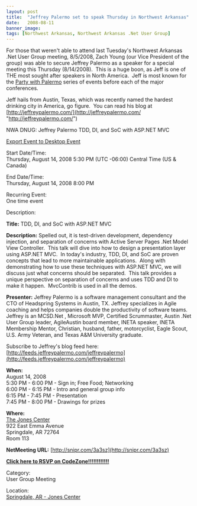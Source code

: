 ```yaml
---
layout: post
title:  "Jeffrey Palermo set to speak Thursday in Northwest Arkansas"
date:   2008-08-11
banner_image: 
tags: [Northwest Arkansas, Northwest Arkansas .Net User Group]
---
```


For those that weren't able to attend last Tuesday's Northwest Arkansas .Net User Group meeting, 8/5/2008, Zach Young (our Vice President of the group) was able to secure Jeffrey Palermo as a speaker for a special meeting this Thursday (8/14/2008).  This is a huge boon, as Jeff is one of THE most sought after speakers in North America.  Jeff is most known for the [Party with Palermo](http://www.partywithpalermo.com/) series of events before each of the major conferences.

Jeff hails from Austin, Texas, which was recently named the hardest drinking city in America, go figure.  You can read his blog at [http://jeffreypalermo.com/](http://jeffreypalermo.com/ "http://jeffreypalermo.com/")

NWA DNUG: Jeffrey Palermo TDD, DI, and SoC with <span class="skimlinks-unlinked">ASP.NET</span> MVC

[Export Event to Desktop Event](http://nwadnug.org/)

Start Date/Time:  
Thursday, August 14, 2008 5:30 PM (UTC -06:00) Central Time (US & Canada)

End Date/Time:  
Thursday, August 14, 2008 8:00 PM

Recurring Event:  
One time event

Description:

**Title:** TDD, DI, and SoC with <span class="skimlinks-unlinked">ASP.NET</span> MVC

**Description:** Spelled out, it is test-driven development, dependency injection, and separation of concerns with Active Server Pages .Net Model View Controller.  This talk will dive into how to design a presentation layer using <span class="skimlinks-unlinked">ASP.NET</span> MVC.  In today's industry, TDD, DI, and SoC are proven concepts that lead to more maintainable applications.  Along with demonstrating how to use these techniques with <span class="skimlinks-unlinked">ASP.NET</span> MVC, we will discuss just what concerns should be separated.  This talk provides a unique perspective on separation of concerns and uses TDD and DI to make it happen.  MvcContrib is used in all the demos.

**Presenter:** Jeffrey Palermo is a software management consultant and the CTO of Headspring Systems in Austin, TX. Jeffrey specializes in Agile coaching and helps companies double the productivity of software teams. Jeffrey is an <span class="skimlinks-unlinked">MCSD.Net</span> , Microsoft MVP, Certified Scrummaster, Austin .Net User Group leader, AgileAustin board member, INETA speaker, INETA Membership Mentor, Christian, husband, father, motorcyclist, Eagle Scout, U.S. Army Veteran, and Texas A&M University graduate.

Subscribe to Jeffrey's blog feed here:  [http://feeds.jeffreypalermo.com/jeffreypalermo](http://feeds.jeffreypalermo.com/jeffreypalermo)

**When:**  
August 14, 2008  
5:30 PM - 6:00 PM - Sign in; Free Food; Networking  
6:00 PM - 6:15 PM - Intro and general group info  
6:15 PM - 7:45 PM - Presentation  
7:45 PM - 8:00 PM - Drawings for prizes

**Where:**  
[The Jones Center](http://www.jonesnet.org/)  
922 East Emma Avenue  
Springdale, AR 72764  
Room 113

**NetMeeting URL:** [http://snipr.com/3a3sz](http://snipr.com/3a3sz)

[**Click here to RSVP on CodeZone!!!!!!!!!!!!**](http://www.codezone.com/UGEventView.CodezoneCom?EventID=5204)

Category:  
User Group Meeting

Location:  
[Springdale, AR - Jones Center](http://maps.google.com/maps?f=q&hl=en&geocode=&q=Jones+Center,+Springdale,+AR&ie=UTF8&t=h&ll=36.185775,-94.119385&spn=0.002979,0.004678&z=18)